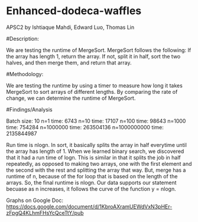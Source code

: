 # Enhanced-dodeca-waffles

APSC2 by Ishtiaque Mahdi, Edward Luo, Thomas Lin

#Description:

We are testing the runtime of MergeSort. MergeSort follows the following: If the array has length 1, return the array. If not, split it in half, sort the two halves, and then merge them, and return that array.

#Methodology:

We are testing the runtime by using a timer to measure how long it takes MergeSort to sort arrays of different lengths. By comparing the rate of change, we can determine the runtime of MergeSort.

#Findings/Analysis

 Batch size: 10
  n=1       time: 6743
  n=10      time: 17107
  n=100     time: 98643
  n=1000    time: 754284
  n=1000000   time: 263504136
  n=1000000000  time: 2135844987


 Run time is nlogn. In sort, it basically splits the array in half everytime until the array has length of 1. When we learned binary search, we discovered that it had a run time of logn. This is similar in that it splits the job in half repeatedly, as opposed to making two arrays, one with the first element and the second with the rest and splitting the array that way. But, merge has a runtime of n, because of the for loop that is based on the length of the arrays. So, the final runtime is nlogn. Our data supports our statement becuase as n increases, it follows the curve of the function y = nlogn.

Graphs on Google Doc: https://docs.google.com/document/d/1KbroAXramUEWdVxN3pHEr-zFpgQ4KLhmFHsYcQceTtY/pub